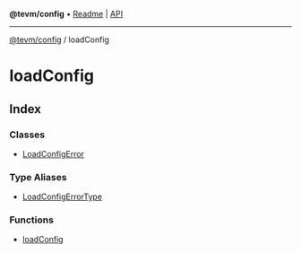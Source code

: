 **@tevm/config** • [Readme](../README.md) \| [API](../modules.md)

***

[@tevm/config](../README.md) / loadConfig

# loadConfig

## Index

### Classes

- [LoadConfigError](classes/LoadConfigError.md)

### Type Aliases

- [LoadConfigErrorType](type-aliases/LoadConfigErrorType.md)

### Functions

- [loadConfig](functions/loadConfig.md)

